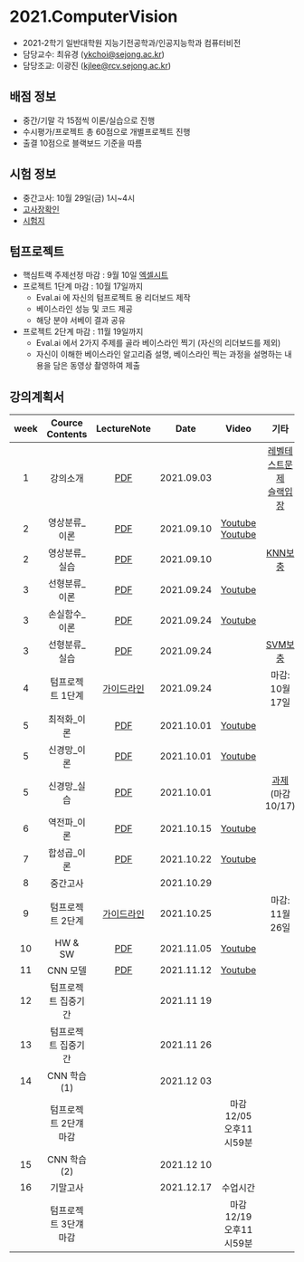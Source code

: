 
# 2021.ComputerVision
- 2021-2학기 일반대학원 지능기전공학과/인공지능학과 컴퓨터비전 
- 담당교수: 최유경 (ykchoi@sejong.ac.kr)
- 담당조교: 이광진 (kjlee@rcv.sejong.ac.kr)

## 배점 정보
- 중간/기말 각 15점씩 이론/실습으로 진행
- 수시평가/프로젝트 총 60점으로 개별프로젝트 진행
- 출결 10점으로 블랙보드 기준을 따름 

## 시험 정보
- 중간고사: 10월 29일(금) 1시~4시 
- [고사장확인](https://docs.google.com/spreadsheets/d/1um1bfjKg3W-ZblAhwCPvk1zGkrckyepdLi16L6XLcF8/edit#gid=368982651)
- [시험지](https://www.dropbox.com/s/r4istxk8tctw45q/%5B%EC%BB%B4%ED%93%A8%ED%84%B0%EB%B9%84%EC%A0%84%5D%5B8%EC%A3%BC%EC%B0%A8%5D%20%EC%A4%91%EA%B0%84%EA%B3%A0%EC%82%AC.pdf?dl=0)

## 텀프로젝트
- 핵심트랙 주제선정 마감 : 9월 10일 [엑셀시트](https://docs.google.com/spreadsheets/d/1um1bfjKg3W-ZblAhwCPvk1zGkrckyepdLi16L6XLcF8/edit?usp=sharing)
- 프로젝트 1단계 마감 : 10월 17일까지
  - Eval.ai 에 자신의 텀프로젝트 용 리더보드 제작
  - 베이스라인 성능 및 코드 제공
  - 해당 분야 서베이 결과 공유
- 프로젝트 2단계 마감 : 11월 19일까지
  - Eval.ai 에서 2가지 주제를 골라 베이스라인 찍기 (자신의 리더보드를 제외)  
  - 자신이 이해한 베이스라인 알고리즘 설명, 베이스라인 찍는 과정을 설명하는 내용을 담은 동영상 촬영하여 제출


## 강의계획서

| week | Cource Contents | LectureNote | Date |  Video | 기타 | 
|:---:|:---:|:---:|:---:|:---:|:---:| 
| 1 | 강의소개 | [PDF](https://github.com/sejongresearch/ComputerVision/blob/main/LectureNote/%5B%E1%84%8F%E1%85%A5%E1%86%B7%E1%84%91%E1%85%B2%E1%84%90%E1%85%A5%E1%84%87%E1%85%B5%E1%84%8C%E1%85%A5%E1%86%AB%5D%5B1%E1%84%8C%E1%85%AE%E1%84%8E%E1%85%A1%5D%20%E1%84%80%E1%85%AA%E1%84%86%E1%85%A9%E1%86%A8%E1%84%89%E1%85%A9%E1%84%80%E1%85%A2%20I%20(2021).pdf) | 2021.09.03 | | [레벨테스트문제](https://github.com/sejongresearch/ComputerVision/blob/main/LectureNote/%E1%84%8B%E1%85%B5%E1%86%AB%E1%84%80%E1%85%A9%E1%86%BC%E1%84%8C%E1%85%B5%E1%84%82%E1%85%B3%E1%86%BC%E1%84%8E%E1%85%A2%E1%86%AF%E1%84%85%E1%85%B5%E1%86%AB%E1%84%8C%E1%85%B5_%E1%84%86%E1%85%AE%E1%86%AB%E1%84%8C%E1%85%A6_20201101_22%E1%84%89%E1%85%B5.pdf) <br> [슬랙입장](https://join.slack.com/t/rcv-sd65648/shared_invite/zt-vdgk8js4-5VuTtZlXkrEErN5mMi~2VQ) |
| 2 | 영상분류_이론 | [PDF](https://github.com/sejongresearch/ComputerVision/blob/main/LectureNote/%5B%E1%84%8F%E1%85%A5%E1%86%B7%E1%84%91%E1%85%B2%E1%84%90%E1%85%A5%E1%84%87%E1%85%B5%E1%84%8C%E1%85%A5%E1%86%AB%5D%5B2%E1%84%8C%E1%85%AE%E1%84%8E%E1%85%A1%5D%20%E1%84%8B%E1%85%A7%E1%86%BC%E1%84%89%E1%85%A1%E1%86%BC%20%E1%84%87%E1%85%AE%E1%86%AB%E1%84%85%E1%85%B2%20(2021)-%E1%84%8B%E1%85%B5%E1%84%85%E1%85%A9%E1%86%AB.pdf) | 2021.09.10 | [Youtube](https://youtu.be/Q44g-lZwjzU) <br> [Youtube](https://youtu.be/hyK3Rcrm9D0) |  |
| 2 | 영상분류_실습 | [PDF](https://github.com/sejongresearch/ComputerVision/blob/main/LectureNote/%5B%E1%84%8F%E1%85%A5%E1%86%B7%E1%84%91%E1%85%B2%E1%84%90%E1%85%A5%E1%84%87%E1%85%B5%E1%84%8C%E1%85%A5%E1%86%AB%5D%5B2%E1%84%8C%E1%85%AE%E1%84%8E%E1%85%A1%5D%20%E1%84%8B%E1%85%A7%E1%86%BC%E1%84%89%E1%85%A1%E1%86%BC%20%E1%84%87%E1%85%AE%E1%86%AB%E1%84%85%E1%85%B2%20(2021)-%E1%84%89%E1%85%B5%E1%86%AF%E1%84%89%E1%85%B3%E1%86%B8.pdf) | 2021.09.10 |  | [KNN보충](https://github.com/sejongresearch/ComputerVision/blob/main/LectureNote/KNN.md) |
| 3 | 선형분류_이론 | [PDF](https://github.com/sejongresearch/ComputerVision/blob/main/LectureNote/%5B%E1%84%8F%E1%85%A5%E1%86%B7%E1%84%91%E1%85%B2%E1%84%90%E1%85%A5%E1%84%87%E1%85%B5%E1%84%8C%E1%85%A5%E1%86%AB%5D%5B3%E1%84%8C%E1%85%AE%E1%84%8E%E1%85%A1%5D%20%E1%84%89%E1%85%A5%E1%86%AB%E1%84%92%E1%85%A7%E1%86%BC%E1%84%87%E1%85%AE%E1%86%AB%E1%84%85%E1%85%B2%E1%84%80%E1%85%B5%20(2021)-%E1%84%8B%E1%85%B5%E1%84%85%E1%85%A9%E1%86%AB.pdf) | 2021.09.24 |  [Youtube](https://youtu.be/y7CoPDRZwe4) |  |
| 3 | 손실함수_이론 | [PDF](https://github.com/sejongresearch/ComputerVision/blob/main/LectureNote/%5B%E1%84%8F%E1%85%A5%E1%86%B7%E1%84%91%E1%85%B2%E1%84%90%E1%85%A5%E1%84%87%E1%85%B5%E1%84%8C%E1%85%A5%E1%86%AB%5D%5B3%E1%84%8C%E1%85%AE%E1%84%8E%E1%85%A1%5D%20%E1%84%89%E1%85%A9%E1%86%AB%E1%84%89%E1%85%B5%E1%86%AF%E1%84%92%E1%85%A1%E1%86%B7%E1%84%89%E1%85%AE%20(2021)-%E1%84%8B%E1%85%B5%E1%84%85%E1%85%A9%E1%86%AB.pdf) | 2021.09.24 |  [Youtube](https://youtu.be/OAb-Bwsb4GY) |  |
| 3 | 선형분류_실습 | [PDF](https://github.com/sejongresearch/ComputerVision/blob/main/LectureNote/%5B%E1%84%8F%E1%85%A5%E1%86%B7%E1%84%91%E1%85%B2%E1%84%90%E1%85%A5%E1%84%87%E1%85%B5%E1%84%8C%E1%85%A5%E1%86%AB%5D%5B3%E1%84%8C%E1%85%AE%E1%84%8E%E1%85%A1%5D%20%E1%84%89%E1%85%A5%E1%86%AB%E1%84%92%E1%85%A7%E1%86%BC%E1%84%87%E1%85%AE%E1%86%AB%E1%84%85%E1%85%B2%E1%84%80%E1%85%B5%20(2021)-%E1%84%89%E1%85%B5%E1%86%AF%E1%84%89%E1%85%B3%E1%86%B8.pdf) | 2021.09.24 |  | [SVM보충](https://github.com/sejongresearch/ComputerVision/blob/main/LectureNote/SVM.md) |
| 4 | 텀프로젝트 1단계 | [가이드라인](https://github.com/sejongresearch/ComputerVision/blob/main/LectureNote/Project.md) | 2021.09.24 |  | 마감: 10월 17일 |
| 5 | 최적화_이론 | [PDF](https://github.com/sejongresearch/ComputerVision/blob/main/LectureNote/%5B%E1%84%8F%E1%85%A5%E1%86%B7%E1%84%91%E1%85%B2%E1%84%90%E1%85%A5%E1%84%87%E1%85%B5%E1%84%8C%E1%85%A5%E1%86%AB%5D%5B4%E1%84%8C%E1%85%AE%E1%84%8E%E1%85%A1%5D%20%E1%84%8E%E1%85%AC%E1%84%8C%E1%85%A5%E1%86%A8%E1%84%92%E1%85%AA%20(2021)-%E1%84%8B%E1%85%B5%E1%84%85%E1%85%A9%E1%86%AB.pdf) | 2021.10.01 |  [Youtube](https://youtu.be/s3MSBc1DWnE) |  |
| 5 | 신경망_이론 | [PDF](https://github.com/sejongresearch/ComputerVision/blob/main/LectureNote/%5B%E1%84%8F%E1%85%A5%E1%86%B7%E1%84%91%E1%85%B2%E1%84%90%E1%85%A5%E1%84%87%E1%85%B5%E1%84%8C%E1%85%A5%E1%86%AB%5D%5B4%E1%84%8C%E1%85%AE%E1%84%8E%E1%85%A1%5D%20%E1%84%89%E1%85%B5%E1%86%AB%E1%84%80%E1%85%A7%E1%86%BC%E1%84%86%E1%85%A1%E1%86%BC%20(2021)-%E1%84%8B%E1%85%B5%E1%84%85%E1%85%A9%E1%86%AB.pdf) | 2021.10.01 | [Youtube](https://youtu.be/m6WMI6ENr9Y) |  |
| 5 | 신경망_실습 | [PDF](https://github.com/sejongresearch/ComputerVision/blob/main/LectureNote/%5B%E1%84%8F%E1%85%A5%E1%86%B7%E1%84%91%E1%85%B2%E1%84%90%E1%85%A5%E1%84%87%E1%85%B5%E1%84%8C%E1%85%A5%E1%86%AB%5D%5B4%E1%84%8C%E1%85%AE%E1%84%8E%E1%85%A1%5D%20%E1%84%89%E1%85%B5%E1%86%AB%E1%84%80%E1%85%A7%E1%86%BC%E1%84%86%E1%85%A1%E1%86%BC%20(2021)-%E1%84%89%E1%85%B5%E1%86%AF%E1%84%89%E1%85%B3%E1%86%B8.pdf) | 2021.10.01 |  | [과제](https://github.com/sejongresearch/ComputerVision/blob/main/Assignment/Readmd.md) (마감 10/17) |
| 6 | 역전파_이론 | [PDF](https://github.com/sejongresearch/ComputerVision/blob/main/LectureNote/%5B%E1%84%8F%E1%85%A5%E1%86%B7%E1%84%91%E1%85%B2%E1%84%90%E1%85%A5%E1%84%87%E1%85%B5%E1%84%8C%E1%85%A5%E1%86%AB%5D%5B5%E1%84%8C%E1%85%AE%E1%84%8E%E1%85%A1%5D%20%E1%84%8B%E1%85%A7%E1%86%A8%E1%84%8C%E1%85%A5%E1%86%AB%E1%84%91%E1%85%A1%20(2021)-%E1%84%8B%E1%85%B5%E1%84%85%E1%85%A9%E1%86%AB.pdf) | 2021.10.15 | [Youtube](https://youtu.be/h1rh2TWaZrA) |  |
| 7 | 합성곱_이론 | [PDF](https://github.com/sejongresearch/ComputerVision/blob/main/LectureNote/%5B%E1%84%8F%E1%85%A5%E1%86%B7%E1%84%91%E1%85%B2%E1%84%90%E1%85%A5%E1%84%87%E1%85%B5%E1%84%8C%E1%85%A5%E1%86%AB%5D%5B6%E1%84%8C%E1%85%AE%E1%84%8E%E1%85%A1%5D%20%E1%84%92%E1%85%A1%E1%86%B8%E1%84%89%E1%85%A5%E1%86%BC%E1%84%80%E1%85%A9%E1%86%B8%E1%84%89%E1%85%B5%E1%86%AB%E1%84%80%E1%85%A7%E1%86%BC%E1%84%86%E1%85%A1%E1%86%BC%20(2021)-%E1%84%8B%E1%85%B5%E1%84%85%E1%85%A9%E1%86%AB.pdf) | 2021.10.22 | [Youtube](https://youtu.be/K113v4NCH4w) |  |
| 8 | 중간고사 |  | 2021.10.29 |  |  |
| 9 | 텀프로젝트 2단계 | [가이드라인](https://github.com/sejongresearch/ComputerVision/blob/main/LectureNote/Project.md) | 2021.10.25 |  | 마감: 11월 26일 |
| 10 | HW & SW | [PDF](https://github.com/sejongresearch/ComputerVision/blob/main/LectureNote/%5B%E1%84%8F%E1%85%A5%E1%86%B7%E1%84%91%E1%85%B2%E1%84%90%E1%85%A5%E1%84%87%E1%85%B5%E1%84%8C%E1%85%A5%E1%86%AB%5D%5B10%E1%84%8C%E1%85%AE%E1%84%8E%E1%85%A1%5D%20%E1%84%89%E1%85%A9%E1%84%91%E1%85%B3%E1%84%90%E1%85%B3%E1%84%8B%E1%85%B0%E1%84%8B%E1%85%A5%E1%84%8B%E1%85%AA%20%E1%84%92%E1%85%A1%E1%84%83%E1%85%B3%E1%84%8B%E1%85%B0%E1%84%8B%E1%85%A5%20(2021)-%E1%84%8B%E1%85%B5%E1%84%85%E1%85%A9%E1%86%AB.pdf) | 2021.11.05 | [Youtube](https://youtu.be/jghCifG7LEs) |  |
| 11 | CNN 모델 | [PDF](https://github.com/sejongresearch/ComputerVision/blob/main/LectureNote/%5B%E1%84%8F%E1%85%A5%E1%86%B7%E1%84%91%E1%85%B2%E1%84%90%E1%85%A5%E1%84%87%E1%85%B5%E1%84%8C%E1%85%A5%E1%86%AB%5D%5B11%E1%84%8C%E1%85%AE%E1%84%8E%E1%85%A1%5D%20CNN%20%E1%84%86%E1%85%A9%E1%84%83%E1%85%A6%E1%86%AF%20(2021)-%E1%84%8B%E1%85%B5%E1%84%85%E1%85%A9%E1%86%AB.pdf) | 2021.11.12 | [Youtube](https://youtu.be/yXWrU-CMNCg) |  |
| 12 | 텀프로젝트 집중기간 | | 2021.11 19 | | 
| 13 | 텀프로젝트 집중기간 | | 2021.11 26 | | 
| 14 | CNN 학습 (1) | | 2021.12 03 | | 
|    | 텀프로젝트 2단걔 마감 | |  | 마감 12/05 <br> 오후11시59분 | 
| 15 | CNN 학습 (2) | | 2021.12 10 | | 
| 16 | 기말고사 | | 2021.12.17 | 수업시간 | 
|    | 텀프로젝트 3단걔 마감 | |  | 마감 12/19 <br> 오후11시59분 | 

